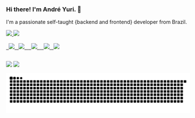 ### Hi there! I'm André Yuri. 👋

I'm a passionate self-taught {backend and frontend} developer from Brazil.
 <div>
  <a href="https://github.com/AndreYurii">
  <img height="180em" src="https://github-readme-stats.vercel.app/api?username=AndreYurii&show_icons=true&theme=darcula&include_all_commits=true&count_private=true"/>
  <img height="180em" src="https://github-readme-stats.vercel.app/api/top-langs/?username=AndreYurii&layout=compact&langs_count=16&theme=darcula"/>
<div>
<div style="display: inline_block"><br>
<code> <img width="10%" src="https://www.vectorlogo.zone/logos/java/java-horizontal.svg" ></code>
<code> <img width="10%" src="https://www.vectorlogo.zone/logos/springio/springio-ar21.svg" > </code>
<code> <img width="10%" src="https://www.vectorlogo.zone/logos/javascript/javascript-horizontal.svg" > </code>
<code> <img width="10%" src="https://www.vectorlogo.zone/logos/nodejs/nodejs-ar21.svg"></code>
<code> <img width="10%" src="https://www.vectorlogo.zone/logos/angular/angular-ar21.svg"></code>

  
  
</div>
  
  ##
 
<div> 
  <a href = "mailto: andreyuridemelo@gmail.com"><img src="https://img.shields.io/badge/-Gmail-%23333?style=for-the-badge&logo=gmail&logoColor=white" target="_blank"></a>
  <a href="https://www.linkedin.com/in/andreyuri/" target="_blank"><img src="https://img.shields.io/badge/-LinkedIn-%230077B5?style=for-the-badge&logo=linkedin&logoColor=white" target="_blank"></a> 
 
  ![Snake animation](https://github.com/AndreYurii/AndreYurii/blob/output/github-contribution-grid-snake.svg)
 
</div>



